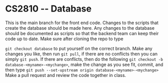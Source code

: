 # CS2810 -- Database

This is the main branch for the front end code. Changes to the scripts that create the database should be made here. Any changes to the database should be documented as scripts so that the backend team can keep their code up to date. Make sure after cloning the repo to type

`git checkout database` to put yourself on the correct branch. Make any changes you like, then run `git pull`, if there are no conflicts then you can simply `git push`. If there are conflicts, then do the following `git checkout -b database-<myname>-<mychange>`, make the change as you see fit, commit, and then type `git push --set-upstream origin database-<myname>-<mychange>` Make a pull request and review the code together in class.
